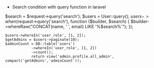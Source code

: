 * Search condition with query function in laravel

$search = $request->query('search');
    $users = User::query();
    $users->when($request->query('search'), function ($builder, $search) {
        $builder->whereRaw("CONCAT(name, ' ', email) LIKE '%$search%'");
    });

    $users->whereIn('user_role', [1, 2]);
    $getAdmins = $users->paginate(10);
    $adminCount = DB::table('users')
                ->whereIn('user_role', [1, 2])
                ->count();      
                return view('admin.profile.all_admin', compact('getAdmins','adminCount'));